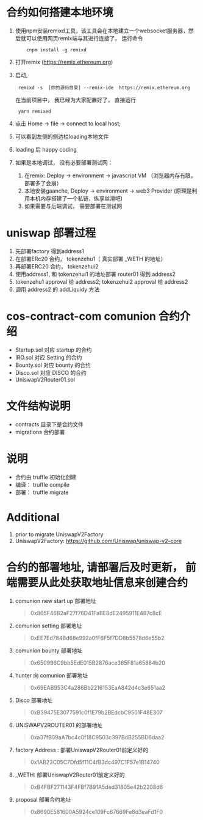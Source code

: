 <!--
 * @Author: Zehui
 * @Date: 2020-07-11 23:56:36
 * @LastEditors  : Please set LastEditors
 * @Description: readme
-->


# 合约如何搭建本地环境
1. 使用npm安装remixd工具，该工具会在本地建立一个websocket服务器，然后就可以使用网页remix端与其进行连接了， 运行命令
    ```
        cnpm install -g remixd
    ```
2. 打开remix (https://remix.ethereum.org)
3. 启动,
   ```
    remixd -s  [你的源码目录] --remix-ide  https://remix.ethereum.org
   ```
   在当前项目中， 我已经为大家配置好了， 直接运行
   ```
    yarn remixed
   ```

4. 点击 Home -> file -> connect to local host;
5. 可以看到左侧的侧边栏loading本地文件
6. loading 后 happy coding
7. 如果是本地调试， 没有必要部署测试网：
    1. 在remix: Deploy -> environment -> javascript VM （浏览器内存有限， 部署多了会崩）
    2. 本地安装gaanche,  Deploy -> environment -> web3 Provider (原理是利用本机内存搭建了一个私链，纵享丝滑吧)
    3. 如果需要与后端调试， 需要部署在测试网

# uniswap 部署过程
1. 先部署factory 得到address1
2. 在部署ERc20 合约， tokenzehu1（ 真实部署  _WETH  的地址）
3. 再部署ERC20 合约， tokenzehui2
4. 使用address1, 和 tokenzehui1 的地址部署 router01 得到 address2
5. tokenzehu1 approval 给 address2;  tokenzehui2 approval 给  address2
6. 调用 address2 的 addLiquidy 方法

# cos-contract-com comunion 合约介绍

- Startup.sol 对应 startup 的合约
- IRO.sol 对应 Setting 的合约
- Bounty.sol 对应 bounty 的合约
- Disco.sol 对应 DISCO 的合约
- UniswapV2Router01.sol

# 文件结构说明

- contracts 目录下是合约文件
- migrations 合约部署

# 说明

- 合约由 truffle 初始化创建
- 编译： truffle compile
- 部署： truffle migrate

# Additional
1. prior to migrate UniswapV2Factory
2. UniswapV2Factory: https://github.com/Uniswap/uniswap-v2-core


# 合约的部署地址, 请部署后及时更新， 前端需要从此处获取地址信息来创建合约
1. comunion new start up 部署地址

   >  0x865F46B2aF27f76D41FaBE8dE2495911E487c8cE

2. comunion setting 部署地址

   >0xEE7Ed784Bd68e992a0fF6F5f7DD8b5578d6e55b2

3. comunion bounty 部署地址

   >0x650996C9bb5EdE015B2876ace365F81a65884b20

4. hunter 向 comunion 部署地址

   >0x69EAB953C4a286Bb2216153EaA842d4c3e651aa2

5. Disco 部署地址

   >0xB39475E3077591c0f1E79b2BEdcbC9501F48E307

6. UNISWAPV2ROUTER01 的部署地址

   >0xa37fB09aA7bc4c0f18C9503c397BdB255BD6daa2

7. factory Address : 部署UniswapV2Router01前定义好的

   >0x1AB23C05C7Dfd5f11C4fB3dc497C1F57e1B14740

8. _WETH: 部署UniswapV2Router01前定义好的

   >0xB4FBF271143F4FBf7B91A5ded31805e42b2208d6

9. proposal 部署合约地址

   >0x8690E581600A5924ce109Fc67669Fe8d3eaFd1F0

